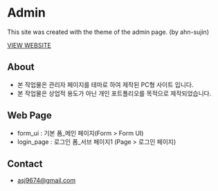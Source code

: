 # Admin

This site was created with the theme of the admin page. (by ahn-sujin) 

[VIEW WEBSITE](https://ahn-sujin.github.io/Portfolio_Admin/form_ui.html)

## About
* 본 작업물은 관리자 페이지를 테마로 하여 제작된 PC형 사이트 입니다.  
* 본 작업물은 상업적 용도가 아닌 개인 포트폴리오를 목적으로 제작되었습니다. 

## Web Page 
* form_ui : 기본 폼_메인 페이지(Form > Form UI)
* login_page : 로그인 폼_서브 페이지1 (Page > 로그인 페이지)

## Contact 
* asj9674@gmail.com
